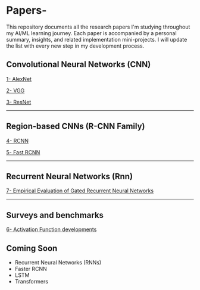 # Papers-

This repository documents all the research papers I'm studying throughout my AI/ML learning journey. Each paper is accompanied by a personal summary, insights, and related implementation mini-projects. I will update the list with every new step in my development process.

## Convolutional Neural Networks (CNN)

[1- AlexNet](https://github.com/omnia197/Papers-/tree/main/1)

[2- VGG](https://github.com/omnia197/Papers-/tree/main/2)  

[3- ResNet](https://github.com/omnia197/Papers-/tree/main/3)  

---

## Region-based CNNs (R-CNN Family)

[4- RCNN](https://github.com/omnia197/Papers-/tree/main/4)  

[5- Fast RCNN](https://github.com/omnia197/Papers-/tree/main/5)  

---

## Recurrent Neural Networks (Rnn)

[7- Empirical Evaluation of Gated Recurrent Neural Networks](https://github.com/omnia197/Papers-/tree/main/7)  

---

## Surveys and benchmarks

[6- Activation Function developments](https://github.com/omnia197/Papers-/tree/main/6)  

## Coming Soon

- Recurrent Neural Networks (RNNs)
- Faster RCNN
- LSTM
- Transformers
